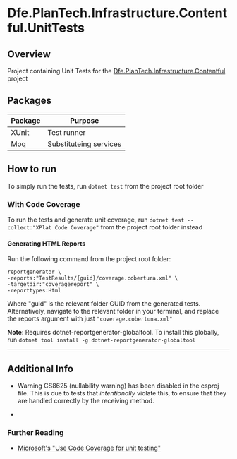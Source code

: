 # Dfe.PlanTech.Infrastructure.Contentful.UnitTests

## Overview

Project containing Unit Tests for the [Dfe.PlanTech.Infrastructure.Contentful](../../src/Dfe.PlanTech.Infrastructure.Contentful/) project

## Packages

| Package | Purpose          |
| ------- | ---------------- |
| XUnit   | Test runner      |
| Moq     | Substituteing services |

## How to run

To simply run the tests, run `dotnet test` from the project root folder

### With Code Coverage

To run the tests and generate unit coverage, run ``` dotnet test --collect:"XPlat Code Coverage" ``` from the project root folder instead

#### Generating HTML Reports

Run the following command from the project root folder:

```shell
reportgenerator \
-reports:"TestResults/{guid}/coverage.cobertura.xml" \
-targetdir:"coveragereport" \
-reporttypes:Html
```

Where "guid" is the relevant folder GUID from the generated tests. Alternatively, navigate to the relevant folder in your terminal, and replace the reports argument with just ```"coverage.cobertuna.xml"```

**Note**: Requires dotnet-reportgenerator-globaltool. To install this globally, run ```dotnet tool install -g dotnet-reportgenerator-globaltool```

---

## Additional Info

- Warning CS8625 (nullability warning) has been disabled in the csproj file. This is due to tests that *intentionally* violate this, to ensure that they are handled correctly by the receiving method.

- 
### Further Reading

- [Microsoft's "Use Code Coverage for unit testing"](https://learn.microsoft.com/en-us/dotnet/core/testing/unit-testing-code-coverage)